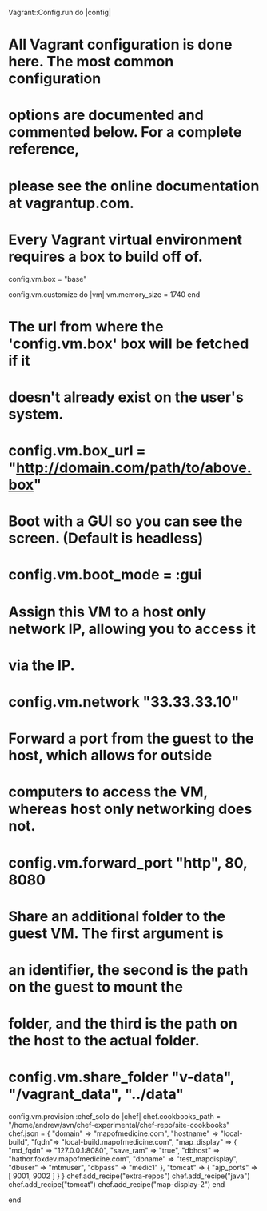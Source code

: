 Vagrant::Config.run do |config|
  # All Vagrant configuration is done here. The most common configuration
  # options are documented and commented below. For a complete reference,
  # please see the online documentation at vagrantup.com.

  # Every Vagrant virtual environment requires a box to build off of.
  config.vm.box = "base"

  config.vm.customize do |vm|
    vm.memory_size = 1740
  end 

  # The url from where the 'config.vm.box' box will be fetched if it
  # doesn't already exist on the user's system.
  # config.vm.box_url = "http://domain.com/path/to/above.box"

  # Boot with a GUI so you can see the screen. (Default is headless)
  # config.vm.boot_mode = :gui

  # Assign this VM to a host only network IP, allowing you to access it
  # via the IP.
  # config.vm.network "33.33.33.10"

  # Forward a port from the guest to the host, which allows for outside
  # computers to access the VM, whereas host only networking does not.
  # config.vm.forward_port "http", 80, 8080

  # Share an additional folder to the guest VM. The first argument is
  # an identifier, the second is the path on the guest to mount the
  # folder, and the third is the path on the host to the actual folder.
  # config.vm.share_folder "v-data", "/vagrant_data", "../data"

  config.vm.provision :chef_solo do |chef|
    chef.cookbooks_path = "/home/andrew/svn/chef-experimental/chef-repo/site-cookbooks"
    chef.json = {
      "domain" => "mapofmedicine.com",
      "hostname" => "local-build",
      "fqdn"=> "local-build.mapofmedicine.com",
      "map_display" => {
        "md_fqdn" => "127.0.0.1:8080",
        "save_ram" => "true",
        "dbhost" => "hathor.foxdev.mapofmedicine.com",
        "dbname" => "test_mapdisplay",
        "dbuser" => "mtmuser",
        "dbpass" => "medic1"
      },
      "tomcat" => { "ajp_ports" => [ 9001, 9002 ] }
    }
    chef.add_recipe("extra-repos")
    chef.add_recipe("java")
    chef.add_recipe("tomcat")
    chef.add_recipe("map-display-2")
  end

end
